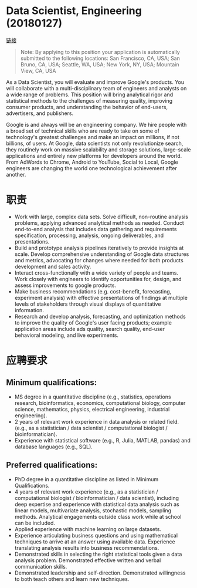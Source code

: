 # Data Scientist, Engineering (20180127)

[链接](https://careers.google.com/jobs#!t=jo&jid=/google/data-scientist-engineering-901-cherry-ave-san-bruno-ca-94066-usa-2459700631&f=true&)

>Note: By applying to this position your application is automatically submitted to the following locations: San Francisco, CA, USA; San Bruno, CA, USA; Seattle, WA, USA; New York, NY, USA; Mountain View, CA, USA

As a Data Scientist, you will evaluate and improve Google's products. You will collaborate with a multi-disciplinary team of engineers and analysts on a wide range of problems. This position will bring analytical rigor and statistical methods to the challenges of measuring quality, improving consumer products, and understanding the behavior of end-users, advertisers, and publishers.

Google is and always will be an engineering company. We hire people with a broad set of technical skills who are ready to take on some of technology's greatest challenges and make an impact on millions, if not billions, of users. At Google, data scientists not only revolutionize search, they routinely work on massive scalability and storage solutions, large-scale applications and entirely new platforms for developers around the world. From AdWords to Chrome, Android to YouTube, Social to Local, Google engineers are changing the world one technological achievement after another.

# 职责

- Work with large, complex data sets. Solve difficult, non-routine analysis problems, applying advanced analytical methods as needed. Conduct end-to-end analysis that includes data gathering and requirements specification, processing, analysis, ongoing deliverables, and presentations.
- Build and prototype analysis pipelines iteratively to provide insights at scale. Develop comprehensive understanding of Google data structures and metrics, advocating for changes where needed for both products development and sales activity.
- Interact cross-functionally with a wide variety of people and teams. Work closely with engineers to identify opportunities for, design, and assess improvements to google products.
- Make business recommendations (e.g. cost-benefit, forecasting, experiment analysis) with effective presentations of findings at multiple levels of stakeholders through visual displays of quantitative information.
- Research and develop analysis, forecasting, and optimization methods to improve the quality of Google's user facing products; example application areas include ads quality, search quality, end-user behavioral modeling, and live experiments.

# 应聘要求

## Minimum qualifications:

- MS degree in a quantitative discipline (e.g., statistics, operations research, bioinformatics, economics, computational biology, computer science, mathematics, physics, electrical engineering, industrial engineering).
- 2 years of relevant work experience in data analysis or related field. (e.g., as a statistician / data scientist / computational biologist / bioinformatician).
- Experience with statistical software (e.g., R, Julia, MATLAB, pandas) and database languages (e.g., SQL).

## Preferred qualifications:

- PhD degree in a quantitative discipline as listed in Minimum Qualifications.
- 4 years of relevant work experience (e.g., as a statistician / computational biologist / bioinformatician / data scientist), including deep expertise and experience with statistical data analysis such as linear models, multivariate analysis, stochastic models, sampling methods. Analytical engagements outside class work while at school can be included.
- Applied experience with machine learning on large datasets.
- Experience articulating business questions and using mathematical techniques to arrive at an answer using available data. Experience translating analysis results into business recommendations.
- Demonstrated skills in selecting the right statistical tools given a data analysis problem. Demonstrated effective written and verbal communication skills.
- Demonstrated leadership and self-direction. Demonstrated willingness to both teach others and learn new techniques.